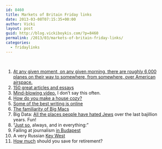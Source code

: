 ```yaml
---
id: 8460
title: Markets of Britain Friday links
date: 2013-03-08T07:15:35+00:00
author: Vicki
layout: post
guid: http://blog.vickiboykis.com/?p=8460
permalink: /2013/03/markets-of-britain-friday-links/
categories:
  - fridaylinks
---
```

&nbsp;

  1. <span style="line-height: 13px;"><a href="http://www.gq.com/news-politics/big-issues/200904/faa-traffic-air-airlines-new-york-la-guardia#ixzz2MwtOTsZl" target="_blank">At any given moment, on any given morning, there are roughly 6,000 planes on their way to somewhere, from somewhere, over American airspace.</a><br /> </span>
  2. <a href="http://tetw.tumblr.com/150_Great_Articles_and_Essays" target="_blank">150 great articles and essays</a>
  3. <a href="http://vimeo.com/18821259" target="_blank">Mind-blowing video.</a> I don&#8217;t say this often.
  4. <a href="http://www.stirrup-queens.com/2013/02/coziness/" target="_blank">How do you make a house cozy?</a>
  5. <a href="http://www.ft.com/intl/cms/s/2/009050e4-75ea-11e2-9891-00144feabdc0.html#axzz2L4axtkMZy" target="_blank">Some of the best writing is online</a>
  6. <a href="http://blazingbulgaria.wordpress.com/2012/07/24/the-comfort-of-familiarity-and-big-macs/" target="_blank">The familiarity of Big Macs</a>
  7. Big Data: <a href="http://www.wired.com/wiredscience/2013/03/the-long-data-of-european-jewish-expulsions/" target="_blank">All the places people have hated Jews</a> over the last bajillion years. Fun!
  8. &#8220;<a href="http://www.themigrantbookclub.com/2013/02/jacqueline-kennedy-and-nina.html" target="_blank">Just so</a>, always, and in everything:&#8221;
  9. Failing at journalism <a href="http://www.theawl.com/2013/02/travel-success-journalism-fail" target="_blank">in Budapest</a>
 10. A very Russian <a href="http://kcmeesha.com/2013/02/20/cruisers-guide-to-key-west/" target="_blank">Key West</a>
 11. <a href="http://corporette.com/2013/02/20/how-much-should-women-save-for-retirement/" target="_blank">How much</a> should you save for retirement?